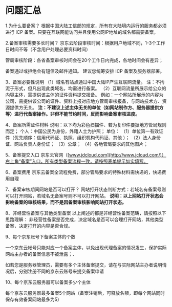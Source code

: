 # **问题汇总**

1.为什么要备案？
根据中国大陆工信部的规定，所有在大陆境内运行的服务都必须进行 ICP 备案。只要在互联网能访问并且使用公网IP地址的域名都需要备案。

2.备案审核需要多长时间？
京东云阶段审核时间：根据用户地域不同，1-3个工作日时间不等（不含用户处理必要资料时间）

管局审核阶段：各省备案审核时间会在20个工作日内完成，各地时间会有差异；

备案通过或拒绝会有短信及邮件通知。 建议您统筹安排 ICP 备案及服务器部署。

3、备案必要性说明
（1）域名有站点通过中国大陆IP产生互联网流量。
注：不拘泥于形式，但凡出现此类域名，均需进行备案。
（2）互联网流量所展示给公众的内容主体，需提供该主体的证件资料提交报备。
例如：一个网站所展示的内容为公司，需提供该公司的证件、资料上报对应地方管局审核报备，与网站技术方、资源提供方无关。
**注：不建议上述主体无关的单位（如网站制作方、服务器提供方等）进行代备案操作。非但不能节约时间，反而影响备案审核进度。**

4、备案所需证件材料
说明：以下均为彩色扫描件、若为复印件要据地方管局规则而定；
个人：中国公民为身份，外籍人士为护照；
单位：
（1）单位第一有效证件（优先顺序：信用代码证、执照、组织机构代码证、其他 ）；
（2）法人身份证、网站负责人身份证；
（3）公章；
（4）各地管局要求的其他图片；

5、备案提交入口
京东云官网（[www.jdcloud.com](http://www.jcloud.com/)）右上角“备案”入口，所有类型备案流程一致，请按照表单提示如实填写。

6、备案费用
京东云备案全流程免费，部分管局要求的特殊材料需快递的，快递费用自理

7、备案审核期间网站是否可以打开？
网站打开状态判断方式：若域名有备案号则可以打开网站，若域名无备案号则不可以打开网站。
**说明：以上网站打开状态会影响备案的审核结果，而不是因备案审核影响网站打开状态。**

8、非经营性备案与其他类型备案
以上阐述的都是非经营性备案范畴，请按照以下思路理解：
非经营性备案是否完成，决定域名是否可以合理打开网站，其他类型备案，决定打开的内容是否合规。

9、每个京东账号下备案主体的个数

一个京东云帐号只能对应一个备案主体，以免出现代理备案的情况发生，保护实际网站主办者的备案信息不被泄露；、

如若您是服务器管理员，需要有多个主体备案提交，请在与实际网站主办者说明情况后，分别注册不同的京东云账号来提交备案申请

10、每个京东云服务器可以备案多少个主体

每个京东云服务器最多备案5个网站（备案注销后，可释放名额，即每个网站同时保存有效备案网站最多为5）

